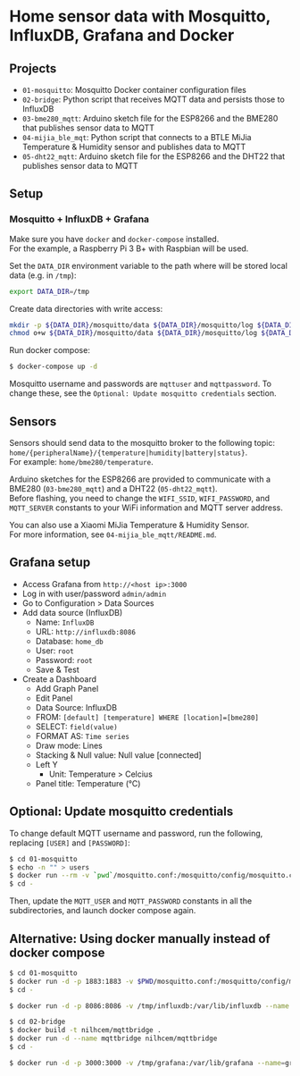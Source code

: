 # Home sensor data with Mosquitto, InfluxDB, Grafana and  Docker

## Projects

- `01-mosquitto`: Mosquitto Docker container configuration files
- `02-bridge`: Python script that receives MQTT data and persists those to InfluxDB
- `03-bme280_mqtt`: Arduino sketch file for the ESP8266 and the BME280 that publishes sensor data to MQTT
- `04-mijia_ble_mqt`: Python script that connects to a BTLE MiJia Temperature & Humidity sensor and publishes data to MQTT
- `05-dht22_mqtt`: Arduino sketch file for the ESP8266 and the DHT22 that publishes sensor data to MQTT


## Setup

### Mosquitto + InfluxDB + Grafana

Make sure you have `docker` and `docker-compose` installed.  
For the example, a Raspberry Pi 3 B+ with Raspbian will be used.

Set the `DATA_DIR` environment variable to the path where will be stored local data (e.g. in `/tmp`):

```sh
export DATA_DIR=/tmp
```

Create data directories with write access:

```sh
mkdir -p ${DATA_DIR}/mosquitto/data ${DATA_DIR}/mosquitto/log ${DATA_DIR}/influxdb ${DATA_DIR}/grafana
chmod o+w ${DATA_DIR}/mosquitto/data ${DATA_DIR}/mosquitto/log ${DATA_DIR}/influxdb ${DATA_DIR}/grafana
```

Run docker compose:

```sh
$ docker-compose up -d
```

Mosquitto username and passwords are `mqttuser` and `mqttpassword`.
 To change these, see the `Optional: Update mosquitto credentials` section.


## Sensors

Sensors should send data to the mosquitto broker to the following topic:  
`home/{peripheralName}/{temperature|humidity|battery|status}`.  
For example: `home/bme280/temperature`.

Arduino sketches for the ESP8266 are provided to communicate with a BME280 (`03-bme280_mqtt`) and a DHT22 (`05-dht22_mqtt`).  
Before flashing, you need to change the `WIFI_SSID`, `WIFI_PASSWORD`, and `MQTT_SERVER` constants to your WiFi information and MQTT server address.

You can also use a Xiaomi MiJia Temperature & Humidity Sensor.  
For more information, see `04-mijia_ble_mqtt/README.md`.


## Grafana setup

- Access Grafana from `http://<host ip>:3000`
- Log in with user/password `admin/admin`
- Go to Configuration > Data Sources
- Add data source (InfluxDB)
  - Name: `InfluxDB`
  - URL: `http://influxdb:8086`
  - Database: `home_db`
  - User: `root`
  - Password: `root`
  - Save & Test
- Create a Dashboard
  - Add Graph Panel
  - Edit Panel
  - Data Source: InfluxDB
  - FROM: `[default] [temperature] WHERE [location]=[bme280]`
  - SELECT: `field(value)`
  - FORMAT AS: `Time series`
  - Draw mode: Lines
  - Stacking & Null value: Null value [connected]
  - Left Y
    - Unit: Temperature > Celcius
  - Panel title: Temperature (°C)


## Optional: Update mosquitto credentials

To change default MQTT username and password, run the following, replacing `[USER]` and `[PASSWORD]`:

```sh
$ cd 01-mosquitto
$ echo -n "" > users
$ docker run --rm -v `pwd`/mosquitto.conf:/mosquitto/config/mosquitto.conf -v `pwd`/users:/mosquitto/config/users eclipse-mosquitto:1.5 mosquitto_passwd -b /mosquitto/config/users [USER] [PASSWORD]
$ cd -
```

Then, update the `MQTT_USER` and `MQTT_PASSWORD` constants in all the subdirectories, and launch docker compose again.


## Alternative: Using docker manually instead of docker compose

```sh
$ cd 01-mosquitto
$ docker run -d -p 1883:1883 -v $PWD/mosquitto.conf:/mosquitto/config/mosquitto.conf -v $PWD/users:/mosquitto/config/users -v /tmp/mosquitto/data:/mosquitto/data -v /tmp/mosquitto/log:/mosquitto/log --name mosquitto eclipse-mosquitto:1.5
$ cd -

$ docker run -d -p 8086:8086 -v /tmp/influxdb:/var/lib/influxdb --name influxdb influxdb:1.7

$ cd 02-bridge
$ docker build -t nilhcem/mqttbridge .
$ docker run -d --name mqttbridge nilhcem/mqttbridge
$ cd -

$ docker run -d -p 3000:3000 -v /tmp/grafana:/var/lib/grafana --name=grafana grafana/grafana:5.4.3
```
